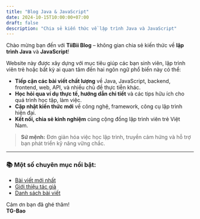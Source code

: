 ```yaml
---
title: "Blog Java & JavaScript"
date: 2024-10-15T10:00:00+07:00
draft: false
description: "Chia sẻ kiến thức về lập trình Java và JavaScript"
---
```

Chào mừng bạn đến với **TiiBii Blog** – không gian chia sẻ kiến thức về **lập trình Java** và **JavaScript**!

Website này được xây dựng với mục tiêu giúp các bạn sinh viên, lập trình viên trẻ hoặc bất kỳ ai quan tâm đến hai ngôn ngữ phổ biến này có thể:

- **Tiếp cận các bài viết chất lượng** về Java, JavaScript, backend, frontend, web, API, và nhiều chủ đề thực tiễn khác.
- **Học hỏi qua ví dụ thực tế, hướng dẫn chi tiết** và các tips hữu ích cho quá trình học tập, làm việc.
- **Cập nhật kiến thức mới** về công nghệ, framework, công cụ lập trình hiện đại.
- **Kết nối, chia sẻ kinh nghiệm** cùng cộng đồng lập trình viên trẻ Việt Nam.

> **Sứ mệnh:** Đơn giản hóa việc học lập trình, truyền cảm hứng và hỗ trợ bạn phát triển kỹ năng vững chắc.

---

### 📚 Một số chuyên mục nổi bật:

- [Bài viết mới nhất](/DA_LTM/)
- [Giới thiệu tác giả](/DA_LTM/about/)
- [Danh sách bài viết](/DA_LTM/blog/)

Cảm ơn bạn đã ghé thăm!  
**TG-Bao**

